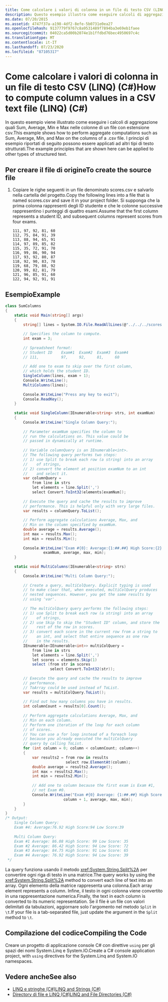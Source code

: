 ```yaml
---
title: Come calcolare i valori di colonna in un file di testo CSV (LINQ) (C#)
description: Questo esempio illustra come eseguire calcoli di aggregazione usando LINQ in C#, ad esempio Sum, Average, min e Max, sulle colonne di un file con estensione CSV.
ms.date: 07/20/2015
ms.assetid: 4747f37a-a198-4df2-8efe-5b0731e0ea27
ms.openlocfilehash: 9137779f9767c8a9531489f7894ba3e69eb1faee
ms.sourcegitcommit: 04022ca5d00b2074e1b1ffdbd76bec4950697c4c
ms.translationtype: MT
ms.contentlocale: it-IT
ms.lasthandoff: 07/23/2020
ms.locfileid: "87105317"
---
```

# <a name="how-to-compute-column-values-in-a-csv-text-file-linq-c"></a><span data-ttu-id="329b8-103">Come calcolare i valori di colonna in un file di testo CSV (LINQ) (C#)</span><span class="sxs-lookup"><span data-stu-id="329b8-103">How to compute column values in a CSV text file (LINQ) (C#)</span></span>
<span data-ttu-id="329b8-104">In questo esempio viene illustrato come eseguire i calcoli di aggregazione quali Sum, Average, Min e Max nelle colonne di un file con estensione csv.</span><span class="sxs-lookup"><span data-stu-id="329b8-104">This example shows how to perform aggregate computations such as Sum, Average, Min, and Max on the columns of a .csv file.</span></span> <span data-ttu-id="329b8-105">I principi di esempio riportati di seguito possono essere applicati ad altri tipi di testo strutturati.</span><span class="sxs-lookup"><span data-stu-id="329b8-105">The example principles that are shown here can be applied to other types of structured text.</span></span>  
  
## <a name="to-create-the-source-file"></a><span data-ttu-id="329b8-106">Per creare il file di origine</span><span class="sxs-lookup"><span data-stu-id="329b8-106">To create the source file</span></span>  
  
1. <span data-ttu-id="329b8-107">Copiare le righe seguenti in un file denominato scores.csv e salvarlo nella cartella del progetto.</span><span class="sxs-lookup"><span data-stu-id="329b8-107">Copy the following lines into a file that is named scores.csv and save it in your project folder.</span></span> <span data-ttu-id="329b8-108">Si supponga che la prima colonna rappresenti degli ID studente e che le colonne successive rappresentino i punteggi di quattro esami.</span><span class="sxs-lookup"><span data-stu-id="329b8-108">Assume that the first column represents a student ID, and subsequent columns represent scores from four exams.</span></span>  
  
    ```csv
    111, 97, 92, 81, 60  
    112, 75, 84, 91, 39  
    113, 88, 94, 65, 91  
    114, 97, 89, 85, 82  
    115, 35, 72, 91, 70  
    116, 99, 86, 90, 94  
    117, 93, 92, 80, 87  
    118, 92, 90, 83, 78  
    119, 68, 79, 88, 92  
    120, 99, 82, 81, 79  
    121, 96, 85, 91, 60  
    122, 94, 92, 91, 91  
    ```  
  
## <a name="example"></a><span data-ttu-id="329b8-109">Esempio</span><span class="sxs-lookup"><span data-stu-id="329b8-109">Example</span></span>  
  
```csharp  
class SumColumns  
{  
    static void Main(string[] args)  
    {  
        string[] lines = System.IO.File.ReadAllLines(@"../../../scores.csv");  
  
        // Specifies the column to compute.  
        int exam = 3;  
  
        // Spreadsheet format:  
        // Student ID    Exam#1  Exam#2  Exam#3  Exam#4  
        // 111,          97,     92,     81,     60  
  
        // Add one to exam to skip over the first column,  
        // which holds the student ID.  
        SingleColumn(lines, exam + 1);  
        Console.WriteLine();  
        MultiColumns(lines);  
  
        Console.WriteLine("Press any key to exit");  
        Console.ReadKey();  
    }  
  
    static void SingleColumn(IEnumerable<string> strs, int examNum)  
    {  
        Console.WriteLine("Single Column Query:");  
  
        // Parameter examNum specifies the column to
        // run the calculations on. This value could be  
        // passed in dynamically at runtime.
  
        // Variable columnQuery is an IEnumerable<int>.  
        // The following query performs two steps:  
        // 1) use Split to break each row (a string) into an array
        //    of strings,
        // 2) convert the element at position examNum to an int  
        //    and select it.  
        var columnQuery =  
            from line in strs  
            let elements = line.Split(',')  
            select Convert.ToInt32(elements[examNum]);  
  
        // Execute the query and cache the results to improve  
        // performance. This is helpful only with very large files.  
        var results = columnQuery.ToList();  
  
        // Perform aggregate calculations Average, Max, and  
        // Min on the column specified by examNum.  
        double average = results.Average();  
        int max = results.Max();  
        int min = results.Min();  
  
        Console.WriteLine("Exam #{0}: Average:{1:##.##} High Score:{2} Low Score:{3}",  
                 examNum, average, max, min);  
    }  
  
    static void MultiColumns(IEnumerable<string> strs)  
    {  
        Console.WriteLine("Multi Column Query:");  
  
        // Create a query, multiColQuery. Explicit typing is used  
        // to make clear that, when executed, multiColQuery produces
        // nested sequences. However, you get the same results by  
        // using 'var'.  
  
        // The multiColQuery query performs the following steps:  
        // 1) use Split to break each row (a string) into an array
        //    of strings,
        // 2) use Skip to skip the "Student ID" column, and store the
        //    rest of the row in scores.  
        // 3) convert each score in the current row from a string to  
        //    an int, and select that entire sequence as one row
        //    in the results.  
        IEnumerable<IEnumerable<int>> multiColQuery =  
            from line in strs  
            let elements = line.Split(',')  
            let scores = elements.Skip(1)  
            select (from str in scores  
                    select Convert.ToInt32(str));  
  
        // Execute the query and cache the results to improve  
        // performance.
        // ToArray could be used instead of ToList.  
        var results = multiColQuery.ToList();  
  
        // Find out how many columns you have in results.  
        int columnCount = results[0].Count();  
  
        // Perform aggregate calculations Average, Max, and  
        // Min on each column.
        // Perform one iteration of the loop for each column
        // of scores.  
        // You can use a for loop instead of a foreach loop
        // because you already executed the multiColQuery
        // query by calling ToList.  
        for (int column = 0; column < columnCount; column++)  
        {  
            var results2 = from row in results  
                           select row.ElementAt(column);  
            double average = results2.Average();  
            int max = results2.Max();  
            int min = results2.Min();  
  
            // Add one to column because the first exam is Exam #1,  
            // not Exam #0.  
            Console.WriteLine("Exam #{0} Average: {1:##.##} High Score: {2} Low Score: {3}",  
                          column + 1, average, max, min);  
        }  
    }  
}  
/* Output:  
    Single Column Query:  
    Exam #4: Average:76.92 High Score:94 Low Score:39  
  
    Multi Column Query:  
    Exam #1 Average: 86.08 High Score: 99 Low Score: 35  
    Exam #2 Average: 86.42 High Score: 94 Low Score: 72  
    Exam #3 Average: 84.75 High Score: 91 Low Score: 65  
    Exam #4 Average: 76.92 High Score: 94 Low Score: 39  
 */  
```  
  
 <span data-ttu-id="329b8-110">La query funziona usando il metodo <xref:System.String.Split%2A> per convertire ogni riga di testo in una matrice.</span><span class="sxs-lookup"><span data-stu-id="329b8-110">The query works by using the <xref:System.String.Split%2A> method to convert each line of text into an array.</span></span> <span data-ttu-id="329b8-111">Ogni elemento della matrice rappresenta una colonna.</span><span class="sxs-lookup"><span data-stu-id="329b8-111">Each array element represents a column.</span></span> <span data-ttu-id="329b8-112">Infine, il testo in ogni colonna viene convertito in una rappresentazione numerica.</span><span class="sxs-lookup"><span data-stu-id="329b8-112">Finally, the text in each column is converted to its numeric representation.</span></span> <span data-ttu-id="329b8-113">Se il file è un file con valori delimitati da tabulazioni, aggiornare solo l'argomento nel metodo `Split` in `\t`.</span><span class="sxs-lookup"><span data-stu-id="329b8-113">If your file is a tab-separated file, just update the argument in the `Split` method to `\t`.</span></span>  
  
## <a name="compiling-the-code"></a><span data-ttu-id="329b8-114">Compilazione del codice</span><span class="sxs-lookup"><span data-stu-id="329b8-114">Compiling the Code</span></span>  
 <span data-ttu-id="329b8-115">Creare un progetto di applicazione console C# con direttive `using` per gli spazi dei nomi System.Linq e System.IO.</span><span class="sxs-lookup"><span data-stu-id="329b8-115">Create a C# console application project, with `using` directives for the System.Linq and System.IO namespaces.</span></span>  
  
## <a name="see-also"></a><span data-ttu-id="329b8-116">Vedere anche</span><span class="sxs-lookup"><span data-stu-id="329b8-116">See also</span></span>

- [<span data-ttu-id="329b8-117">LINQ e stringhe (C#)</span><span class="sxs-lookup"><span data-stu-id="329b8-117">LINQ and Strings (C#)</span></span>](./linq-and-strings.md)
- [<span data-ttu-id="329b8-118">Directory di file e LINQ (C#)</span><span class="sxs-lookup"><span data-stu-id="329b8-118">LINQ and File Directories (C#)</span></span>](./linq-and-file-directories.md)
